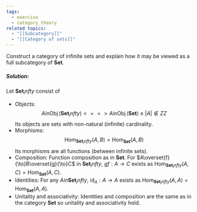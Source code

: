 ```yaml
---
tags:
  - exercise
  - category_theory
related topics:
  - "[[Subcategory]]"
  - "[[Category of sets]]"
---
```

Construct a category of infinite sets and explain how it may be viewed as a full subcategory of $\mathbf{Set}$.
##### Solution:
Let $\mathbf{Set}_ infty$ consist of
- Objects:
	$$A in \operatorname{Obj}(\mathbf{Set}_ infty)  <==> A in \operatorname{Obj}(\mathbf{Set}) \land |A|\notin ZZ$$
	Its objects are sets with non-natural (infinite) cardinality.
- Morphisms:
	$$
	\operatorname{Hom}_{\mathbf{Set}_ infty}(A,B)
	=\operatorname{Hom}_{\mathbf{Set}}(A,B)
		$$
	Its morphisms are all functions (between infinite sets).
- Composition:
	Function composition as in $\mathbf{Set}$. For $A\overset{f}{\to}B\overset{g}{\to}C$ in $\mathbf{Set}_ infty$, $gf:A\to C$ exists as $\operatorname{Hom}_{\mathbf{Set}_ infty}(A,C)	=\operatorname{Hom}_{\mathbf{Set}}(A,C)$.
- Identities:
	For any $A in\mathbf{Set}_ infty$, $\operatorname{id}_A: A\to A$ exists as $\operatorname{Hom}_{\mathbf{Set}_ infty}(A,A)=\operatorname{Hom}_{\mathbf{Set}}(A,A)$.
- Unitality and associativity:
	Identities and composition are the same as in the category $\mathbf{Set}$ so unitality and associativity hold.